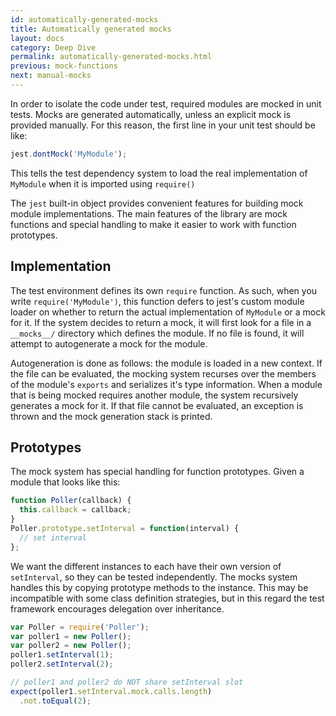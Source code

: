 ```yaml
---
id: automatically-generated-mocks
title: Automatically generated mocks
layout: docs
category: Deep Dive
permalink: automatically-generated-mocks.html
previous: mock-functions
next: manual-mocks
---
```


In order to isolate the code under test, required modules are mocked in unit tests. Mocks are generated automatically, unless an explicit mock is provided manually. For this reason, the first line in your unit test should be like:

```javascript
jest.dontMock('MyModule');
```

This tells the test dependency system to load the real implementation of `MyModule` when it is imported using `require()`

The `jest` built-in object provides convenient features for building mock module implementations. The main features of the library are mock functions and special handling to make it easier to work with function prototypes.

Implementation
--------------

The test environment defines its own `require` function. As such, when you write
`require('MyModule')`, this function defers to jest's custom module loader on whether to return the actual implementation of `MyModule` or a mock for it. If the system decides to return a mock, it will first look for a file in a `__mocks__/` directory which defines the module. If no file is found, it will attempt to autogenerate a mock for the module.

Autogeneration is done as follows: the module is loaded in a new context. If the file can be evaluated, the mocking system recurses over the members of the module's `exports` and serializes it's type information. When a module that is being mocked requires another module, the system recursively generates a mock for it. If that file cannot be evaluated, an exception is thrown and the mock generation stack is printed.

Prototypes
----------

The mock system has special handling for function prototypes. Given a module that looks like this:

```javascript
function Poller(callback) {
  this.callback = callback;
}
Poller.prototype.setInterval = function(interval) {
  // set interval
};
```

We want the different instances to each have their own version of `setInterval`, so they can be tested independently. The mocks system handles this by copying prototype methods to the instance. This may be incompatible with some class definition strategies, but in this regard the test framework encourages delegation over inheritance.

```javascript
var Poller = require('Poller');
var poller1 = new Poller();
var poller2 = new Poller();
poller1.setInterval(1);
poller2.setInterval(2);

// poller1 and poller2 do NOT share setInterval slot
expect(poller1.setInterval.mock.calls.length)
  .not.toEqual(2);
```

